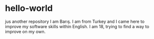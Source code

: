# hello-world
jus another repository
I am Barış. I am from Turkey and I came here to improve my software skills within English.
I am 18, trying to find a way to improve on my own.
